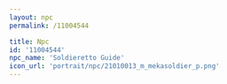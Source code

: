 ```yaml
---
layout: npc
permalink: /11004544

title: Npc
id: '11004544'
npc_name: 'Soldieretto Guide'
icon_url: 'portrait/npc/21010013_m_mekasoldier_p.png'
---
```

